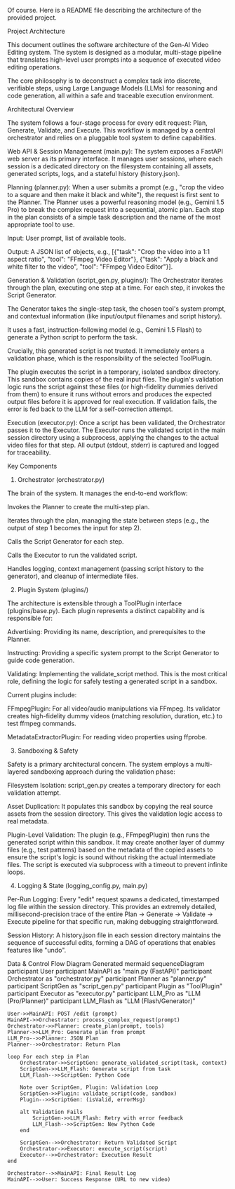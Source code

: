 Of course. Here is a README file describing the architecture of the provided project.

Project Architecture

This document outlines the software architecture of the Gen-AI Video Editing system. The system is designed as a modular, multi-stage pipeline that translates high-level user prompts into a sequence of executed video editing operations.

The core philosophy is to deconstruct a complex task into discrete, verifiable steps, using Large Language Models (LLMs) for reasoning and code generation, all within a safe and traceable execution environment.

Architectural Overview

The system follows a four-stage process for every edit request: Plan, Generate, Validate, and Execute. This workflow is managed by a central orchestrator and relies on a pluggable tool system to define capabilities.

Web API & Session Management (main.py): The system exposes a FastAPI web server as its primary interface. It manages user sessions, where each session is a dedicated directory on the filesystem containing all assets, generated scripts, logs, and a stateful history (history.json).

Planning (planner.py): When a user submits a prompt (e.g., "crop the video to a square and then make it black and white"), the request is first sent to the Planner. The Planner uses a powerful reasoning model (e.g., Gemini 1.5 Pro) to break the complex request into a sequential, atomic plan. Each step in the plan consists of a simple task description and the name of the most appropriate tool to use.

Input: User prompt, list of available tools.

Output: A JSON list of objects, e.g., [{"task": "Crop the video into a 1:1 aspect ratio", "tool": "FFmpeg Video Editor"}, {"task": "Apply a black and white filter to the video", "tool": "FFmpeg Video Editor"}].

Generation & Validation (script_gen.py, plugins/): The Orchestrator iterates through the plan, executing one step at a time. For each step, it invokes the Script Generator.

The Generator takes the single-step task, the chosen tool's system prompt, and contextual information (like input/output filenames and script history).

It uses a fast, instruction-following model (e.g., Gemini 1.5 Flash) to generate a Python script to perform the task.

Crucially, this generated script is not trusted. It immediately enters a validation phase, which is the responsibility of the selected ToolPlugin.

The plugin executes the script in a temporary, isolated sandbox directory. This sandbox contains copies of the real input files. The plugin's validation logic runs the script against these files (or high-fidelity dummies derived from them) to ensure it runs without errors and produces the expected output files before it is approved for real execution. If validation fails, the error is fed back to the LLM for a self-correction attempt.

Execution (executor.py): Once a script has been validated, the Orchestrator passes it to the Executor. The Executor runs the validated script in the main session directory using a subprocess, applying the changes to the actual video files for that step. All output (stdout, stderr) is captured and logged for traceability.

Key Components
1. Orchestrator (orchestrator.py)

The brain of the system. It manages the end-to-end workflow:

Invokes the Planner to create the multi-step plan.

Iterates through the plan, managing the state between steps (e.g., the output of step 1 becomes the input for step 2).

Calls the Script Generator for each step.

Calls the Executor to run the validated script.

Handles logging, context management (passing script history to the generator), and cleanup of intermediate files.

2. Plugin System (plugins/)

The architecture is extensible through a ToolPlugin interface (plugins/base.py). Each plugin represents a distinct capability and is responsible for:

Advertising: Providing its name, description, and prerequisites to the Planner.

Instructing: Providing a specific system prompt to the Script Generator to guide code generation.

Validating: Implementing the validate_script method. This is the most critical role, defining the logic for safely testing a generated script in a sandbox.

Current plugins include:

FFmpegPlugin: For all video/audio manipulations via FFmpeg. Its validator creates high-fidelity dummy videos (matching resolution, duration, etc.) to test ffmpeg commands.

MetadataExtractorPlugin: For reading video properties using ffprobe.

3. Sandboxing & Safety

Safety is a primary architectural concern. The system employs a multi-layered sandboxing approach during the validation phase:

Filesystem Isolation: script_gen.py creates a temporary directory for each validation attempt.

Asset Duplication: It populates this sandbox by copying the real source assets from the session directory. This gives the validation logic access to real metadata.

Plugin-Level Validation: The plugin (e.g., FFmpegPlugin) then runs the generated script within this sandbox. It may create another layer of dummy files (e.g., test patterns) based on the metadata of the copied assets to ensure the script's logic is sound without risking the actual intermediate files. The script is executed via subprocess with a timeout to prevent infinite loops.

4. Logging & State (logging_config.py, main.py)

Per-Run Logging: Every "edit" request spawns a dedicated, timestamped log file within the session directory. This provides an extremely detailed, millisecond-precision trace of the entire Plan -> Generate -> Validate -> Execute pipeline for that specific run, making debugging straightforward.

Session History: A history.json file in each session directory maintains the sequence of successful edits, forming a DAG of operations that enables features like "undo".

Data & Control Flow Diagram
Generated mermaid
sequenceDiagram
    participant User
    participant MainAPI as "main.py (FastAPI)"
    participant Orchestrator as "orchestrator.py"
    participant Planner as "planner.py"
    participant ScriptGen as "script_gen.py"
    participant Plugin as "ToolPlugin"
    participant Executor as "executor.py"
    participant LLM_Pro as "LLM (Pro/Planner)"
    participant LLM_Flash as "LLM (Flash/Generator)"

    User->>MainAPI: POST /edit (prompt)
    MainAPI->>Orchestrator: process_complex_request(prompt)
    Orchestrator->>Planner: create_plan(prompt, tools)
    Planner->>LLM_Pro: Generate plan from prompt
    LLM_Pro-->>Planner: JSON Plan
    Planner-->>Orchestrator: Return Plan
    
    loop For each step in Plan
        Orchestrator->>ScriptGen: generate_validated_script(task, context)
        ScriptGen->>LLM_Flash: Generate script from task
        LLM_Flash-->>ScriptGen: Python Code
        
        Note over ScriptGen, Plugin: Validation Loop
        ScriptGen->>Plugin: validate_script(code, sandbox)
        Plugin-->>ScriptGen: (isValid, errorMsg)
        
        alt Validation Fails
            ScriptGen->>LLM_Flash: Retry with error feedback
            LLM_Flash-->>ScriptGen: New Python Code
        end
        
        ScriptGen-->>Orchestrator: Return Validated Script
        Orchestrator->>Executor: execute_script(script)
        Executor-->>Orchestrator: Execution Result
    end

    Orchestrator-->>MainAPI: Final Result Log
    MainAPI-->>User: Success Response (URL to new video)
